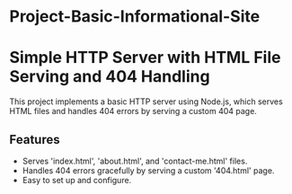 # Project-Basic-Informational-Site

# Simple HTTP Server with HTML File Serving and 404 Handling

This project implements a basic HTTP server using Node.js, which serves HTML files and handles 404 errors by serving a custom 404 page.

## Features

- Serves 'index.html', 'about.html', and 'contact-me.html' files.
- Handles 404 errors gracefully by serving a custom '404.html' page.
- Easy to set up and configure.
